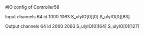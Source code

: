 #IO config of Controller58

Input channels 64 
id 1000  1063
S_ulyIO[0][0]  S_ulyIO[0][63]

Output channels 64
id 2000  2063 
S_ulyIO[0][64]  S_ulyIO[0][127]

